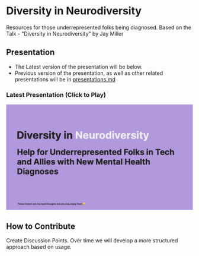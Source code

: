 # Diversity in Neurodiversity
Resources for those underrepresented folks being diagnosed. Based on the Talk - "Diversity in Neurodiversity" by Jay Miller

## Presentation
* The Latest version of the presentation will be below.
* Previous version of the presentation, as well as other related presentations will be in [presentations.md](./presentations.md)

### Latest Presentation (Click to Play)
[![Latest Presentation Thumbnail](/assets/presentation-cover.jpeg)](https://www.youtube.com/watch?v=qnFY3b0H-F4)

## How to Contribute
Create Discussion Points. Over time we will develop a more structured approach based on usage.
